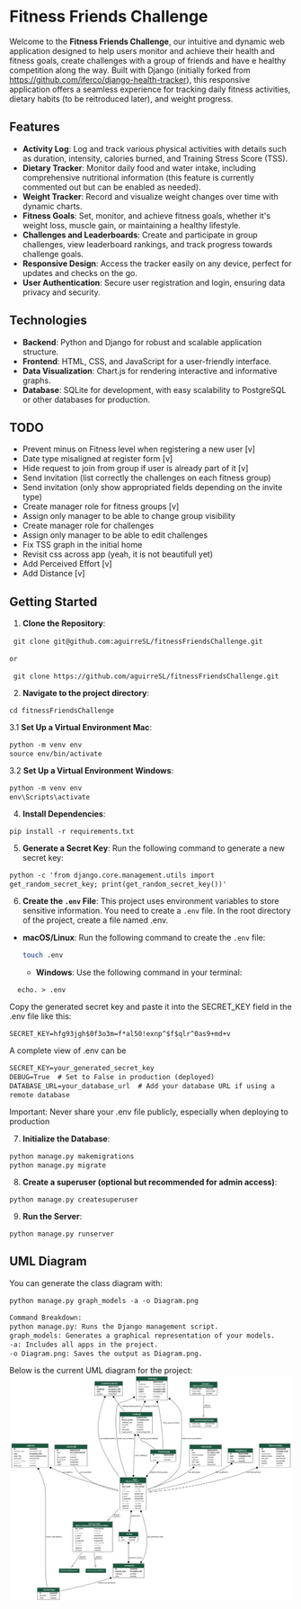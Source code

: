 # Fitness Friends Challenge

Welcome to the **Fitness Friends Challenge**, our intuitive and dynamic web application designed to help users monitor and achieve their health and fitness goals, create challenges with a group of friends and have e healthy competition along the way. Built with Django (initially forked from https://github.com/iferco/django-health-tracker), this responsive application offers a seamless experience for tracking daily fitness activities, dietary habits (to be reitroduced later), and weight progress.

## Features

- **Activity Log**:  Log and track various physical activities with details such as duration, intensity, calories burned, and Training Stress Score (TSS).
- **Dietary Tracker**: Monitor daily food and water intake, including comprehensive nutritional information (this feature is currently commented out but can be enabled as needed).
- **Weight Tracker**: Record and visualize weight changes over time with dynamic charts.
- **Fitness Goals**: Set, monitor, and achieve fitness goals, whether it's weight loss, muscle gain, or maintaining a healthy lifestyle.
- **Challenges and Leaderboards**:  Create and participate in group challenges, view leaderboard rankings, and track progress towards challenge goals.
- **Responsive Design**: Access the tracker easily on any device, perfect for updates and checks on the go.
- **User Authentication**: Secure user registration and login, ensuring data privacy and security.

## Technologies

- **Backend**: Python and Django for robust and scalable application structure.
- **Frontend**: HTML, CSS, and JavaScript for a user-friendly interface.
- **Data Visualization**: Chart.js for rendering interactive and informative graphs.
- **Database**: SQLite for development, with easy scalability to PostgreSQL or other databases for production.

## TODO
- Prevent minus on Fitness level when registering a new user [v]
- Date type misaligned at register form [v]
- Hide request to join from group if user is already part of it [v]
- Send invitation (list correctly the challenges on each fitness group)
- Send invitation (only show appropriated fields depending on the invite type)
- Create manager role for fitness groups [v]
- Assign only manager to be able to change group visibility
- Create manager role for challenges
- Assign only manager to be able to edit challenges
- Fix TSS graph in the initial home
- Revisit css across app (yeah, it is not beautifull yet)
- Add Perceived Effort [v]
- Add Distance [v]

## Getting Started

1. **Clone the Repository**:

``` git clone git@github.com:aguirreSL/fitnessFriendsChallenge.git```

```or```

``` git clone https://github.com/aguirreSL/fitnessFriendsChallenge.git```

2. **Navigate to the project directory**:
```
cd fitnessFriendsChallenge
```

3.1 **Set Up a Virtual Environment Mac**:
```
python -m venv env
source env/bin/activate
```
3.2 **Set Up a Virtual Environment Windows**:
```
python -m venv env
env\Scripts\activate
```

4. **Install Dependencies**:
```
pip install -r requirements.txt
```

5. **Generate a Secret Key**:
Run the following command to generate a new secret key:
```
python -c 'from django.core.management.utils import get_random_secret_key; print(get_random_secret_key())'
```
6. **Create the `.env` File**:
This project uses environment variables to store sensitive information.
You need to create a `.env` file. In the root directory of the project, create a file named .env.

- **macOS/Linux**: Run the following command to create the `.env` file:

  ``` bash
  touch .env
  ```
  - **Windows**:  Use the following command in your terminal:
```
  echo. > .env
```

Copy the generated secret key and paste it into the SECRET_KEY field in the .env file like this:

```
SECRET_KEY=hfg93jgh$0f3o3m=f*al50!exnp^$f$qlr^0as9+md+v
```

A complete view of .env can be
```
SECRET_KEY=your_generated_secret_key
DEBUG=True  # Set to False in production (deployed)
DATABASE_URL=your_database_url  # Add your database URL if using a remote database
```

Important: Never share your .env file publicly, especially when deploying to production


7. **Initialize the Database**:
```
python manage.py makemigrations
python manage.py migrate
```

8. **Create a superuser (optional but recommended for admin access)**:
```
python manage.py createsuperuser
```

9. **Run the Server**:
```
python manage.py runserver
```

## UML Diagram
You can generate the class diagram with:
```
python manage.py graph_models -a -o Diagram.png
```
```
Command Breakdown:
python manage.py: Runs the Django management script.
graph_models: Generates a graphical representation of your models.
-a: Includes all apps in the project.
-o Diagram.png: Saves the output as Diagram.png.
```

Below is the current UML diagram for the project:
![UML](Diagram.png)


